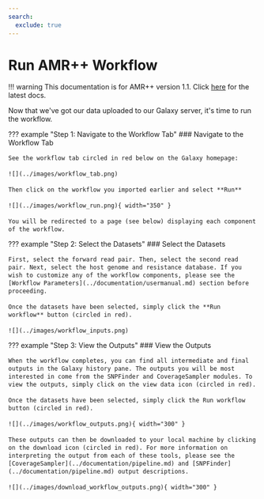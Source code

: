 ```yaml
---
search:
  exclude: true
---
```


# Run AMR++ Workflow

!!! warning
    This documentation is for AMR++ version 1.1. Click [here](../../latest/gettingstarted.md) for the latest docs.

Now that we've got our data uploaded to our Galaxy server, it's time to run the workflow.


??? example "Step 1: Navigate to the Workflow Tab"
    ### Navigate to the Workflow Tab
    
    See the workflow tab circled in red below on the Galaxy homepage:

    ![](../images/workflow_tab.png)

    Then click on the workflow you imported earlier and select **Run**
    
    ![](../images/workflow_run.png){ width="350" }

    You will be redirected to a page (see below) displaying each component of the workflow.
    
??? example "Step 2: Select the Datasets"
    ### Select the Datasets
    
    First, select the forward read pair. Then, select the second read pair. Next, select the host genome and resistance database. If you wish to customize any of the workflow components, please see the [Workflow Parameters](../documentation/usermanual.md) section before proceeding.

    Once the datasets have been selected, simply click the **Run workflow** button (circled in red).

    ![](../images/workflow_inputs.png)


??? example "Step 3: View the Outputs"
    ### View the Outputs
    
    When the workflow completes, you can find all intermediate and final outputs in the Galaxy history pane. The outputs you will be most interested in come from the SNPFinder and CoverageSampler modules. To view the outputs, simply click on the view data icon (circled in red).

    Once the datasets have been selected, simply click the Run workflow button (circled in red).

    ![](../images/workflow_outputs.png){ width="300" }
    
    These outputs can then be downloaded to your local machine by clicking on the download icon (circled in red). For more information on interpreting the output from each of these tools, please see the [CoverageSampler](../documentation/pipeline.md) and [SNPFinder](../documentation/pipeline.md) output descriptions.

    ![](../images/download_workflow_outputs.png){ width="300" }



